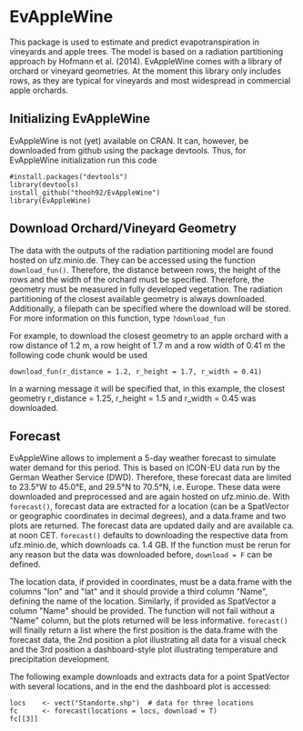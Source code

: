 # EvAppleWine
This package is used to estimate and predict evapotranspiration in vineyards and apple trees. The model is based on a radiation partitioning approach by 
Hofmann et al. (2014). EvAppleWine comes with a library of orchard or vineyard geometries.
At the moment this library only includes rows, as they are typical for vineyards and most widespread in commercial apple orchards.

## Initializing EvAppleWine
EvAppleWine is not (yet) available on CRAN. It can, however, be downloaded from github using the package devtools. Thus, for EvAppleWine initialization run this code
```
#install.packages("devtools")
library(devtools)
install_github("thooh92/EvAppleWine")
library(EvAppleWine)
```

## Download Orchard/Vineyard Geometry
The data with the outputs of the radiation partitioning model are found hosted on ufz.minio.de. They can be accessed using the 
function `download_fun()`. Therefore, the distance between rows, the height of the rows and the width of the orchard must be specified. Therefore, the 
geometry must be measured in fully developed vegetation. The radiation partitioning of the closest available geometry is always downloaded.
Additionally, a filepath can be specified where the download will be stored. For more information on this function, type `?download_fun`

For example, to download the closest geometry to an apple orchard with a row distance of 1.2 m, a row height of 1.7 m and a row width of 0.41 m the
following code chunk would be used
```
download_fun(r_distance = 1.2, r_height = 1.7, r_width = 0.41)
```

In a warning message it will be specified that, in this example, the closest geometry r_distance = 1.25, r_height = 1.5 and r_width = 0.45 was
downloaded. 


## Forecast
EvAppleWine allows to implement a 5-day weather forecast to simulate water demand for this period. This is based on ICON-EU data run by the German 
Weather Service (DWD). Therefore, these forecast data are limited to 23.5°W to 45.0°E, and 29.5°N to 70.5°N, i.e. Europe. These data were downloaded and preprocessed and are again hosted on ufz.minio.de. With `forecast()`, forecast data are extracted for a location (can be a SpatVector or geographic 
coordinates in decimal degrees), and a data.frame and two plots are returned. The forecast data are updated daily and are available ca. at noon CET. `forecast()` defaults to downloading the respective data from ufz.minio.de, which downloads ca. 1.4 GB. If the function must be rerun for any reason but the data was downloaded before, `download = F` can be defined. 

The location data, if provided in coordinates, must be a data.frame with the columns "lon" and "lat" and it should provide a third column "Name", defining the 
name of the location. Similarly, if provided as SpatVector a column "Name" should be provided. The function will not fail without a "Name" column, but
the plots returned will be less informative. `forecast()` will finally return a list where the first position is the data.frame with the forecast data,
the 2nd position a plot illustrating all data for a visual check and the 3rd position a dashboard-style plot illustrating temperature and precipitation 
development. 

The following example downloads and extracts data for a point SpatVector with several locations, and in the end the dashboard plot is accessed:

```
locs    <- vect("Standorte.shp")  # data for three locations
fc      <- forecast(locations = locs, download = T)
fc[[3]]
```

